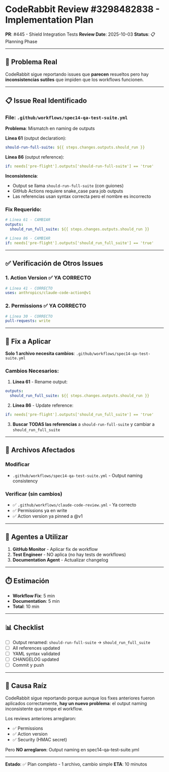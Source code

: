 # CodeRabbit Review #3298482838 - Implementation Plan

**PR**: #445 - Shield Integration Tests
**Review Date**: 2025-10-03
**Status**: 📋 Planning Phase

---

## 🎯 Problema Real

CodeRabbit sigue reportando issues que **parecen** resueltos pero hay **inconsistencias sutiles** que impiden que los workflows funcionen.

---

## 📋 Issue Real Identificado

### File: `.github/workflows/spec14-qa-test-suite.yml`

**Problema**: Mismatch en naming de outputs

**Línea 61** (output declaration):
```yaml
should-run-full-suite: ${{ steps.changes.outputs.should_run }}
```

**Línea 86** (output reference):
```yaml
if: needs['pre-flight'].outputs['should-run-full-suite'] == 'true'
```

**Inconsistencia**:
- Output se llama `should-run-full-suite` (con guiones)
- GitHub Actions requiere snake_case para job outputs
- Las referencias usan syntax correcta pero el nombre es incorrecto

### Fix Requerido:

```yaml
# Línea 61 - CAMBIAR
outputs:
  should_run_full_suite: ${{ steps.changes.outputs.should_run }}

# Línea 86 - CAMBIAR
if: needs['pre-flight'].outputs['should_run_full_suite'] == 'true'
```

---

## ✅ Verificación de Otros Issues

### 1. Action Version ✅ YA CORRECTO
```yaml
# Línea 41 - CORRECTO
uses: anthropics/claude-code-action@v1
```

### 2. Permissions ✅ YA CORRECTO
```yaml
# Línea 30 - CORRECTO
pull-requests: write
```

---

## 🔧 Fix a Aplicar

**Solo 1 archivo necesita cambios**: `.github/workflows/spec14-qa-test-suite.yml`

### Cambios Necesarios:

1. **Línea 61** - Rename output:
```yaml
outputs:
  should_run_full_suite: ${{ steps.changes.outputs.should_run }}
```

2. **Línea 86** - Update reference:
```yaml
if: needs['pre-flight'].outputs['should_run_full_suite'] == 'true'
```

3. **Buscar TODAS las referencias** a `should-run-full-suite` y cambiar a `should_run_full_suite`

---

## 📁 Archivos Afectados

### Modificar
- `.github/workflows/spec14-qa-test-suite.yml` - Output naming consistency

### Verificar (sin cambios)
- ✅ `.github/workflows/claude-code-review.yml` - Ya correcto
- ✅ Permissions ya en write
- ✅ Action version ya pinned a @v1

---

## 🤖 Agentes a Utilizar

1. **GitHub Monitor** - Aplicar fix de workflow
2. **Test Engineer** - NO aplica (no hay tests de workflows)
3. **Documentation Agent** - Actualizar changelog

---

## ⏱️ Estimación

- **Workflow Fix**: 5 min
- **Documentation**: 5 min
- **Total**: 10 min

---

## 📊 Checklist

- [ ] Output renamed: `should-run-full-suite` → `should_run_full_suite`
- [ ] All references updated
- [ ] YAML syntax validated
- [ ] CHANGELOG updated
- [ ] Commit y push

---

## 📝 Causa Raíz

CodeRabbit sigue reportando porque aunque los fixes anteriores fueron aplicados correctamente, **hay un nuevo problema**: el output naming inconsistente que rompe el workflow.

Los reviews anteriores arreglaron:
- ✅ Permissions
- ✅ Action version
- ✅ Security (HMAC secret)

Pero **NO arreglaron**: Output naming en spec14-qa-test-suite.yml

---

**Estado**: ✅ Plan completo - 1 archivo, cambio simple
**ETA**: 10 minutos
